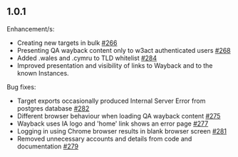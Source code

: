 1.0.1
-----
Enhancement/s:
* Creating new targets in bulk [#266](https://github.com/ukwa/w3act/issues/266)
* Presenting QA wayback content only to w3act authenticated users [#268](https://github.com/ukwa/w3act/issues/268)
* Added .wales and .cymru to TLD whitelist [#284](https://github.com/ukwa/w3act/issues/284)
* Improved presentation and visibility of links to Wayback and to the known Instances.

Bug fixes:
* Target exports occasionally produced Internal Server Error from postgres database [#282](https://github.com/ukwa/w3act/issues/282)
* Different browser behaviour when loading QA wayback content [#275](https://github.com/ukwa/w3act/issues/275)
* Wayback uses IA logo and 'home' link shows an error page [#277](https://github.com/ukwa/w3act/issues/277)
* Logging in using Chrome browser results in blank browser screen [#281](https://github.com/ukwa/w3act/issues/281)
* Removed unnecessary accounts and details from code and documentation [#279](https://github.com/ukwa/w3act/issues/279)
